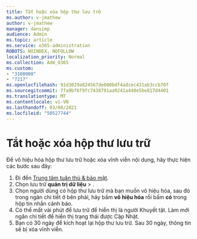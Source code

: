 ```yaml
---
title: Tắt hoặc xóa hộp thư lưu trữ
ms.author: v-jmathew
author: v-jmathew
manager: dansimp
audience: Admin
ms.topic: article
ms.service: o365-administration
ROBOTS: NOINDEX, NOFOLLOW
localization_priority: Normal
ms.collection: Adm_O365
ms.custom:
- "3100008"
- "7217"
ms.openlocfilehash: 91d3029a824567de080bdf4adcec431ab3ccb70f
ms.sourcegitcommit: 7fa9bf6f9fc7438791aa9241a440e5be817d4401
ms.translationtype: MT
ms.contentlocale: vi-VN
ms.lasthandoff: 03/08/2021
ms.locfileid: "50527744"
---
```

# <a name="disable-or-delete-an-archive-mailbox"></a>Tắt hoặc xóa hộp thư lưu trữ

Để vô hiệu hóa hộp thư lưu trữ hoặc xóa vĩnh viễn nội dung, hãy thực hiện các bước sau đây:

1. Đi đến [Trung tâm tuân thủ & bảo mật]( https://go.microsoft.com/fwlink/p/?linkid=2077143).
2. Chọn lưu trữ **quản trị dữ liệu**  >  .
3. Chọn người dùng có hộp thư lưu trữ mà bạn muốn vô hiệu hóa, sau đó trong ngăn chi tiết ở bên phải, hãy bấm **vô hiệu hóa** rồi bấm **có** trong hộp tin nhắn cảnh báo.
4. Có thể mất vài phút để lưu trữ để hiển thị là người Khuyết tật. Làm mới ngăn chi tiết để hiển thị trạng thái được Cập Nhật.
5. Bạn có 30 ngày để kích hoạt lại hộp thư lưu trữ. Sau 30 ngày, thông tin sẽ bị xóa vĩnh viễn.
